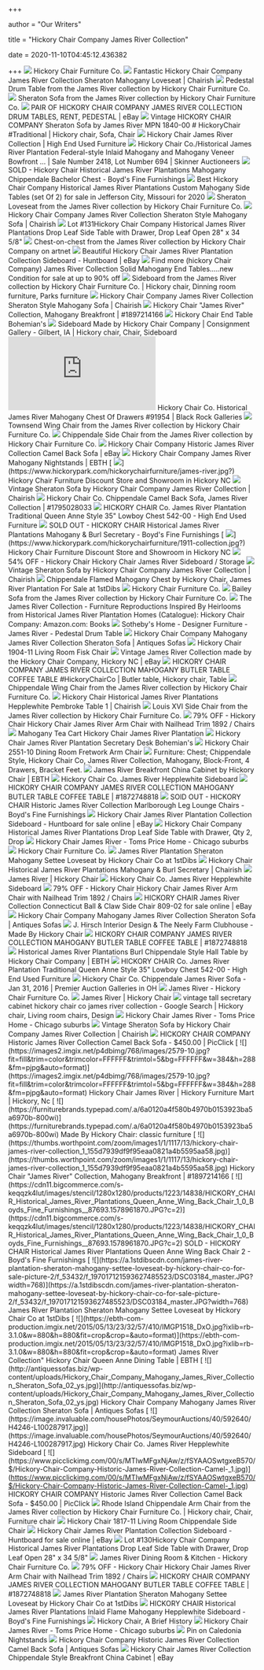+++
        
author = "Our Writers"
        
title = "Hickory Chair Company James River Collection"
        
date = 2020-11-10T04:45:12.436382
        
+++
[ ![](http://www.hickorychair.com/content/uploads/HCC/Collections/james-river.jpg)](http://www.hickorychair.com/content/uploads/HCC/Collections/james-river.jpg) Hickory Chair Furniture Co.
[ ![](https://chairish-prod.freetls.fastly.net/image/product/sized/daa04f65-5521-4d3b-a9dc-2d7f9a4f291e/fantastic-hickory-chair-company-james-river-collection-sheraton-mahogany-loveseat-1084)](https://chairish-prod.freetls.fastly.net/image/product/sized/daa04f65-5521-4d3b-a9dc-2d7f9a4f291e/fantastic-hickory-chair-company-james-river-collection-sheraton-mahogany-loveseat-1084) Fantastic Hickory Chair Company James River Collection Sheraton Mahogany  Loveseat | Chairish
[ ![](http://s7d5.scene7.com/is/image/hickorychair/553_88?op_sharpen=1&wid=410&hei=444)](http://s7d5.scene7.com/is/image/hickorychair/553_88?op_sharpen=1&wid=410&hei=444) Pedestal Drum Table from the James River collection by Hickory Chair  Furniture Co.
[ ![](http://s7d5.scene7.com/is/image/hickorychair/1840_00_B?op_sharpen=1&wid=410&hei=444)](http://s7d5.scene7.com/is/image/hickorychair/1840_00_B?op_sharpen=1&wid=410&hei=444) Sheraton Sofa from the James River collection by Hickory Chair Furniture Co.
[ ![](https://i.ebayimg.com/images/g/QKcAAOSw0jteYWUF/s-l300.jpg)](https://i.ebayimg.com/images/g/QKcAAOSw0jteYWUF/s-l300.jpg) PAIR OF HICKORY CHAIR COMPANY JAMES RIVER COLLECTION DRUM TABLES, RENT,  PEDESTAL | eBay
[ ![](https://i.pinimg.com/originals/f4/e3/9c/f4e39c3528aa22f67860a480b86cc9ba.jpg)](https://i.pinimg.com/originals/f4/e3/9c/f4e39c3528aa22f67860a480b86cc9ba.jpg) Vintage HICKORY CHAIR COMPANY Sheraton Sofa by James River MPN 1840-00 # HickoryChair #Traditional | Hickory chair, Sofa, Chair
[ ![](https://highendusedfurniture.com/wp-content/uploads/2018/07/DSC01789-210x317.jpg)](https://highendusedfurniture.com/wp-content/uploads/2018/07/DSC01789-210x317.jpg) Hickory Chair James River Collection | High End Used Furniture
[ ![](https://images.skinnerinc.com/full/792/751792.jpg)](https://images.skinnerinc.com/full/792/751792.jpg) Hickory Chair Co./Historical James River Plantation Federal-style Inlaid  Mahogany and Mahogany Veneer Bowfront ... | Sale Number 2418, Lot Number  694 | Skinner Auctioneers
[ ![](https://cdn11.bigcommerce.com/s-keqqzk4lut/images/stencil/1280x1280/products/1201/14609/Hickory_Chair_Historical_James_River_Plantations_Mahogany_Chippendale_Bachelor_Chest_-_Boyds_Fine_Furnishings__50135.1578670286.JPG?c=2)](https://cdn11.bigcommerce.com/s-keqqzk4lut/images/stencil/1280x1280/products/1201/14609/Hickory_Chair_Historical_James_River_Plantations_Mahogany_Chippendale_Bachelor_Chest_-_Boyds_Fine_Furnishings__50135.1578670286.JPG?c=2) SOLD - Hickory Chair Historical James River Plantations Mahogany  Chippendale Bachelor Chest - Boyd's Fine Furnishings
[ ![](https://pixl.varagesale.com/http://s3.amazonaws.com/hopshop-image-store-production/148551218/b95ae7647ffba1b19d09a2ca96b5f865.jpg?_ver=large_uploader_thumbnail&w=640&h=640&fit=crop&s=2b83f55fc1935c022ad98e6ef2b1ba8c)](https://pixl.varagesale.com/http://s3.amazonaws.com/hopshop-image-store-production/148551218/b95ae7647ffba1b19d09a2ca96b5f865.jpg?_ver=large_uploader_thumbnail&w=640&h=640&fit=crop&s=2b83f55fc1935c022ad98e6ef2b1ba8c) Best Hickory Chair Company Historical James River Plantations Custom  Mahogany Side Tables (set Of 2) for sale in Jefferson City, Missouri for  2020
[ ![](http://s7d5.scene7.com/is/image/hickorychair/1844_00_B?op_sharpen=1&wid=410&hei=444)](http://s7d5.scene7.com/is/image/hickorychair/1844_00_B?op_sharpen=1&wid=410&hei=444) Sheraton Loveseat from the James River collection by Hickory Chair  Furniture Co.
[ ![](https://chairish-prod.freetls.fastly.net/image/product/sized/f2553c1a-c3fb-4913-bf71-96cf5e6d8667/hickory-chair-company-james-river-collection-sheraton-style-mahogany-sofa-2703?aspect=fit&height=1600&width=1600)](https://chairish-prod.freetls.fastly.net/image/product/sized/f2553c1a-c3fb-4913-bf71-96cf5e6d8667/hickory-chair-company-james-river-collection-sheraton-style-mahogany-sofa-2703?aspect=fit&height=1600&width=1600) Hickory Chair Company James River Collection Sheraton Style Mahogany Sofa |  Chairish
[ ![](https://bid.auctionbymayo.com/images/lot/3633/3633355_0.jpg?1439572125)](https://bid.auctionbymayo.com/images/lot/3633/3633355_0.jpg?1439572125) Lot #131Hickory Chair Company Historical James River Plantations Drop Leaf  Side Table with Drawer, Drop Leaf Open 28" x 34 5/8"
[ ![](http://www.artnet.com/WebServices/images/ll00418lld1EvGFg7TeR3CfDrCWvaHBOcu7RD/hickory-chair-company-chest-on-chest-(from-the-james-river-collection).jpg)](http://www.artnet.com/WebServices/images/ll00418lld1EvGFg7TeR3CfDrCWvaHBOcu7RD/hickory-chair-company-chest-on-chest-(from-the-james-river-collection).jpg) Chest-on-chest from the James River collection by Hickory Chair Company on  artnet
[ ![](https://i.ebayimg.com/images/g/~e8AAOSwcDBeJ07l/s-l640.jpg)](https://i.ebayimg.com/images/g/~e8AAOSwcDBeJ07l/s-l640.jpg) Beautiful Hickory Chair James River Plantation Collection Sideboard -  Huntboard | eBay
[ ![](https://pixl.varagesale.com/http://s3.amazonaws.com/hopshop-image-store-production/89501807/4ecbed23ecbb007a64289523301a2fa3.jpg?_ver=large_uploader_thumbnail&w=640&h=640&fit=crop&s=04e712ff53398822f3e19df2d7a0efc2)](https://pixl.varagesale.com/http://s3.amazonaws.com/hopshop-image-store-production/89501807/4ecbed23ecbb007a64289523301a2fa3.jpg?_ver=large_uploader_thumbnail&w=640&h=640&fit=crop&s=04e712ff53398822f3e19df2d7a0efc2) Find more (hickory Chair Company) James River Collection Solid Mahogany End  Tables.....new Condition for sale at up to 90% off
[ ![](https://i.pinimg.com/originals/c0/cc/61/c0cc61090a752f4786776f6cbbcaa1b9.jpg)](https://i.pinimg.com/originals/c0/cc/61/c0cc61090a752f4786776f6cbbcaa1b9.jpg) Sideboard from the James River collection by Hickory Chair Furniture Co. | Hickory  chair, Dinning room furniture, Parks furniture
[ ![](https://chairish-prod.freetls.fastly.net/image/product/sized/cbd1aefa-f041-4cee-802d-815816d928f5/hickory-chair-company-james-river-collection-sheraton-style-mahogany-sofa-8221?aspect=fit&width=640&height=640)](https://chairish-prod.freetls.fastly.net/image/product/sized/cbd1aefa-f041-4cee-802d-815816d928f5/hickory-chair-company-james-river-collection-sheraton-style-mahogany-sofa-8221?aspect=fit&width=640&height=640) Hickory Chair Company James River Collection Sheraton Style Mahogany Sofa |  Chairish
[ ![](https://thumbs.worthpoint.com/zoom/images4/1/1117/13/hickory-chair-james-river-collection_1_155d7939df9f95eaa0821a4b5595aa58.jpg)](https://thumbs.worthpoint.com/zoom/images4/1/1117/13/hickory-chair-james-river-collection_1_155d7939df9f95eaa0821a4b5595aa58.jpg) Hickory Chair "James River" Collection, Mahogany Breakfront | #1897214166
[ ![](https://www.ebohemians.com/wp-content/uploads/2018/08/hicory-chair1-min.jpg)](https://www.ebohemians.com/wp-content/uploads/2018/08/hicory-chair1-min.jpg) Hickory Chair End Table  Bohemian's
[ ![](https://i.pinimg.com/originals/fc/70/45/fc704568d09235b19848839eef8a2042.jpg)](https://i.pinimg.com/originals/fc/70/45/fc704568d09235b19848839eef8a2042.jpg) Sideboard Made by Hickory Chair Company | Consignment Gallery - Gilbert, IA  | Hickory chair, Chair, Sideboard
[ ![](https://www.blackrockgalleries.com/goodthumb.php?src=Pictures/20558001_914180509.jpg&w=539&h=405)](https://www.blackrockgalleries.com/goodthumb.php?src=Pictures/20558001_914180509.jpg&w=539&h=405) Hickory Chair Co. Historical James River Mahogany Chest Of Drawers #91954 |  Black Rock Galleries
[ ![](http://s7d5.scene7.com/is/image/hickorychair/1271_55CV?op_sharpen=1&wid=410&hei=444)](http://s7d5.scene7.com/is/image/hickorychair/1271_55CV?op_sharpen=1&wid=410&hei=444) Townsend Wing Chair from the James River collection by Hickory Chair  Furniture Co.
[ ![](http://s7d5.scene7.com/is/image/hickorychair/1820_02_B?op_sharpen=1&wid=410&hei=444)](http://s7d5.scene7.com/is/image/hickorychair/1820_02_B?op_sharpen=1&wid=410&hei=444) Chippendale Side Chair from the James River collection by Hickory Chair  Furniture Co.
[ ![](https://i.ebayimg.com/images/g/8nMAAOSwYupeB57y/s-l400.jpg)](https://i.ebayimg.com/images/g/8nMAAOSwYupeB57y/s-l400.jpg) Hickory Chair Company Historic James River Collection Camel Back Sofa | eBay
[ ![](https://ebth-com-production.imgix.net/2015/12/03/17/40/45/915/IMG_0496.jpg?ixlib=rb-3.1.0&w=880&h=880&fit=crop&crop=&auto=format)](https://ebth-com-production.imgix.net/2015/12/03/17/40/45/915/IMG_0496.jpg?ixlib=rb-3.1.0&w=880&h=880&fit=crop&crop=&auto=format) Hickory Chair Company James River Mahogany Nightstands | EBTH
[ ![](https://www.hickorypark.com/hickorychairfurniture/james-river.jpg?)](https://www.hickorypark.com/hickorychairfurniture/james-river.jpg?) Hickory Chair Furniture Discount Store and Showroom in Hickory NC
[ ![](https://chairish-prod.freetls.fastly.net/image/product/sized/31ec1c65-8ec5-493c-90b5-cb023005ce53/vintage-sheraton-sofa-by-hickory-chair-company-james-river-collection-1947?aspect=fit&width=640&height=640)](https://chairish-prod.freetls.fastly.net/image/product/sized/31ec1c65-8ec5-493c-90b5-cb023005ce53/vintage-sheraton-sofa-by-hickory-chair-company-james-river-collection-1947?aspect=fit&width=640&height=640) Vintage Sheraton Sofa by Hickory Chair Company James River Collection |  Chairish
[ ![](https://thumbs.worthpoint.com/zoom/images1/1/0116/02/hickory-chair-co-chippendale-camel_1_88bc2ef7f5684386b137a014e6ffd1f9.jpg)](https://thumbs.worthpoint.com/zoom/images1/1/0116/02/hickory-chair-co-chippendale-camel_1_88bc2ef7f5684386b137a014e6ffd1f9.jpg) Hickory Chair Co. Chippendale Camel Back Sofa, James River Collection |  #1795028033
[ ![](https://highendusedfurniture.com/wp-content/uploads/2020/03/DSC01852.jpg)](https://highendusedfurniture.com/wp-content/uploads/2020/03/DSC01852.jpg) HICKORY CHAIR Co. James River Plantation Traditional Queen Anne Style 35"  Lowboy Chest 542-00 - High End Used Furniture
[ ![](https://cdn11.bigcommerce.com/s-keqqzk4lut/images/stencil/1280x1280/products/756/8687/HICKORY_CHAIR_Historical_James_River_Plantations_Mahogany_Burl_Secretary_1_Boyds_Fine_Furnishings__26150.1540041661.jpg?c=2)](https://cdn11.bigcommerce.com/s-keqqzk4lut/images/stencil/1280x1280/products/756/8687/HICKORY_CHAIR_Historical_James_River_Plantations_Mahogany_Burl_Secretary_1_Boyds_Fine_Furnishings__26150.1540041661.jpg?c=2) SOLD OUT - HICKORY CHAIR Historical James River Plantations Mahogany & Burl  Secretary - Boyd's Fine Furnishings
[ ![](https://www.hickorypark.com/hickorychairfurniture/1911-collection.jpg?)](https://www.hickorypark.com/hickorychairfurniture/1911-collection.jpg?) Hickory Chair Furniture Discount Store and Showroom in Hickory NC
[ ![](https://images.kaiyo.com/138016/hickory-chair/storage/cabinets-sideboards/hickory-chair-james-river-sideboard-second-hand.jpeg)](https://images.kaiyo.com/138016/hickory-chair/storage/cabinets-sideboards/hickory-chair-james-river-sideboard-second-hand.jpeg) 54% OFF - Hickory Chair Hickory Chair James River Sideboard / Storage
[ ![](https://chairish-prod.freetls.fastly.net/image/product/sized/30455a0f-04d4-48fb-93ad-621bceaf79d0/vintage-sheraton-sofa-by-hickory-chair-company-james-river-collection-1996?aspect=fit&width=640&height=640)](https://chairish-prod.freetls.fastly.net/image/product/sized/30455a0f-04d4-48fb-93ad-621bceaf79d0/vintage-sheraton-sofa-by-hickory-chair-company-james-river-collection-1996?aspect=fit&width=640&height=640) Vintage Sheraton Sofa by Hickory Chair Company James River Collection |  Chairish
[ ![](https://a.1stdibscdn.com/archivesE/upload/f_16582/f_62747831482594699178/DSC_0065_l.JPG)](https://a.1stdibscdn.com/archivesE/upload/f_16582/f_62747831482594699178/DSC_0065_l.JPG) Chippendale Flamed Mahogany Chest by Hickory Chair, James River Plantation  For Sale at 1stDibs
[ ![](http://www.hickorychair.com/content/uploads/HCC/Collections/1911.jpg)](http://www.hickorychair.com/content/uploads/HCC/Collections/1911.jpg) Hickory Chair Furniture Co.
[ ![](http://s7d5.scene7.com/is/image/hickorychair/2514-86_S16?op_sharpen=1&wid=410&hei=444)](http://s7d5.scene7.com/is/image/hickorychair/2514-86_S16?op_sharpen=1&wid=410&hei=444) Bailey Sofa from the James River collection by Hickory Chair Furniture Co.
[ ![](https://images-na.ssl-images-amazon.com/images/I/51880P+3S8L._SX258_BO1,204,203,200_.jpg)](https://images-na.ssl-images-amazon.com/images/I/51880P+3S8L._SX258_BO1,204,203,200_.jpg) The James River Collection - Furniture Reproductions Inspired By Heirlooms  from Historical James River Plantation Homes (Catalogue): Hickory Chair  Company: Amazon.com: Books
[ ![](https://cdn.sothebyshome.com/media/catalog/product/cache/1/image/736x460/9df78eab33525d08d6e5fb8d27136e95/h/i/hickory_chair_pedestal_drum_table_front.jpg)](https://cdn.sothebyshome.com/media/catalog/product/cache/1/image/736x460/9df78eab33525d08d6e5fb8d27136e95/h/i/hickory_chair_pedestal_drum_table_front.jpg) Sotheby's Home - Designer Furniture - James River - Pedestal Drum Table
[ ![](http://antiquessofas.biz/wp-content/uploads/Hickory_Chair_Company_Mahogany_James_River_Collection_Sheraton_Sofa_05_wk.jpg)](http://antiquessofas.biz/wp-content/uploads/Hickory_Chair_Company_Mahogany_James_River_Collection_Sheraton_Sofa_05_wk.jpg) Hickory Chair Company Mahogany James River Collection Sheraton Sofa |  Antiques Sofas
[ ![](https://images2.imgix.net/p4dbimg/768/images/1904-11.jpg?trim=color&trimcolor=FFFFFF&trimtol=5&w=1024&h=768&fm=pjpg&auto=format)](https://images2.imgix.net/p4dbimg/768/images/1904-11.jpg?trim=color&trimcolor=FFFFFF&trimtol=5&w=1024&h=768&fm=pjpg&auto=format) Hickory Chair 1904-11 Living Room Fisk Chair
[ ![](https://i.ebayimg.com/images/g/1j4AAOSwT5Rdux5J/s-l300.jpg)](https://i.ebayimg.com/images/g/1j4AAOSwT5Rdux5J/s-l300.jpg) Vintage James River Collection made by the Hickory Chair Company, Hickory  NC | eBay
[ ![](https://i.pinimg.com/originals/e0/9c/67/e09c6740d09e85c32b77113f1cb0b821.jpg)](https://i.pinimg.com/originals/e0/9c/67/e09c6740d09e85c32b77113f1cb0b821.jpg) HICKORY CHAIR COMPANY JAMES RIVER COLLECTION MAHOGANY BUTLER TABLE COFFEE  TABLE #HickoryChairCo | Butler table, Hickory chair, Table
[ ![](http://s7d5.scene7.com/is/image/hickorychair/1857-55L?op_sharpen=1&wid=410&hei=444)](http://s7d5.scene7.com/is/image/hickorychair/1857-55L?op_sharpen=1&wid=410&hei=444) Chippendale Wing Chair from the James River collection by Hickory Chair  Furniture Co.
[ ![](https://chairish-prod.freetls.fastly.net/image/product/master/39163197-17df-4b3c-a676-2b8e5b613d20/hickory-chair-historical-james-river-plantations-hepplewhite-pembroke-table-1-8018)](https://chairish-prod.freetls.fastly.net/image/product/master/39163197-17df-4b3c-a676-2b8e5b613d20/hickory-chair-historical-james-river-plantations-hepplewhite-pembroke-table-1-8018) Hickory Chair Historical James River Plantations Hepplewhite Pembroke Table  1 | Chairish
[ ![](http://s7d5.scene7.com/is/image/hickorychair/3106_11?op_sharpen=1&wid=410&hei=444)](http://s7d5.scene7.com/is/image/hickorychair/3106_11?op_sharpen=1&wid=410&hei=444) Louis XVI Side Chair from the James River collection by Hickory Chair  Furniture Co.
[ ![](https://images.kaiyo.com/110797/hickory-chair/chairs/dining-chairs/buy-hickory-chair-james-river-arm-chair-with-nailhead-trim-1892.jpeg)](https://images.kaiyo.com/110797/hickory-chair/chairs/dining-chairs/buy-hickory-chair-james-river-arm-chair-with-nailhead-trim-1892.jpeg) 79% OFF - Hickory Chair Hickory Chair James River Arm Chair with Nailhead  Trim 1892 / Chairs
[ ![](https://dygtyjqp7pi0m.cloudfront.net/i/4164/5373275_1.jpg?v=8C7CE2ADF0D8EC0)](https://dygtyjqp7pi0m.cloudfront.net/i/4164/5373275_1.jpg?v=8C7CE2ADF0D8EC0) Mahogany Tea Cart Hickory Chair James River Plantation
[ ![](https://www.ebohemians.com/wp-content/uploads/2018/11/secretary1-min.jpg)](https://www.ebohemians.com/wp-content/uploads/2018/11/secretary1-min.jpg) Hickory Chair James River Plantation Secretary Desk  Bohemian's
[ ![](https://images2.imgix.net/p4dbimg/768/images/2551-10.jpg?trim=color&trimcolor=FFFFFF&trimtol=5&w=1024&h=768&fm=pjpg&auto=format)](https://images2.imgix.net/p4dbimg/768/images/2551-10.jpg?trim=color&trimcolor=FFFFFF&trimtol=5&w=1024&h=768&fm=pjpg&auto=format) Hickory Chair 2551-10 Dining Room Fretwork Arm Chair
[ ![](https://www.prices4antiques.com/item_images/medium/61/79/23-02.jpg)](https://www.prices4antiques.com/item_images/medium/61/79/23-02.jpg) Furniture: Chest; Chippendale Style, Hickory Chair Co, James River  Collection, Mahogany, Block-Front, 4 Drawers, Bracket Feet.
[ ![](https://ebth-com-production.imgix.net/2014/10/14/22/09/41/779/DSC09975.JPG?ixlib=rb-3.1.0&w=880&h=880&fit=crop&crop=&auto=format)](https://ebth-com-production.imgix.net/2014/10/14/22/09/41/779/DSC09975.JPG?ixlib=rb-3.1.0&w=880&h=880&fit=crop&crop=&auto=format) James River Breakfront China Cabinet by Hickory Chair | EBTH
[ ![](https://image.invaluable.com/housePhotos/SeymourAuctions/40/592640/H4246-L100287921.jpg)](https://image.invaluable.com/housePhotos/SeymourAuctions/40/592640/H4246-L100287921.jpg) Hickory Chair Co. James River Hepplewhite Sideboard
[ ![](https://thumbs.worthpoint.com/zoom/images4/1/0617/14/hickory-chair-company-james-river_1_0315672591c0b78fbb32168b6bb28260.jpg)](https://thumbs.worthpoint.com/zoom/images4/1/0617/14/hickory-chair-company-james-river_1_0315672591c0b78fbb32168b6bb28260.jpg) HICKORY CHAIR COMPANY JAMES RIVER COLLECTION MAHOGANY BUTLER TABLE COFFEE  TABLE | #1872748818
[ ![](https://cdn11.bigcommerce.com/s-keqqzk4lut/images/stencil/1280x1280/products/736/8424/HICKORY_CHAIR_Historic_James_River_Collection_Marlborough_Leg_Loung_Chairs_-_Pair_1_Boyds_Fine_Furnishings__23300.1539180917.jpg?c=2)](https://cdn11.bigcommerce.com/s-keqqzk4lut/images/stencil/1280x1280/products/736/8424/HICKORY_CHAIR_Historic_James_River_Collection_Marlborough_Leg_Loung_Chairs_-_Pair_1_Boyds_Fine_Furnishings__23300.1539180917.jpg?c=2) SOlD OUT - HICKORY CHAIR Historic James River Collection Marlborough Leg  Lounge Chairs - Boyd's Fine Furnishings
[ ![](https://i.ebayimg.com/images/g/xDMAAOSwB69ffLgX/s-l1600.jpg)](https://i.ebayimg.com/images/g/xDMAAOSwB69ffLgX/s-l1600.jpg) Hickory Chair James River Plantation Collection Sideboard - Huntboard for  sale online | eBay
[ ![](https://bid.auctionbymayo.com/images/lot/3633/3633311_0.jpg?1439572025)](https://bid.auctionbymayo.com/images/lot/3633/3633311_0.jpg?1439572025) Hickory Chair Company Historical James River Plantations Drop Leaf Side  Table with Drawer, Qty 2, Drop
[ ![](https://images2.imgix.net/p4dbimg/768/images/1756-53.jpg?fit=fill&trim=color&trimcolor=FFFFFF&trimtol=5&bg=FFFFFF&w=384&h=288&fm=pjpg&auto=format)](https://images2.imgix.net/p4dbimg/768/images/1756-53.jpg?fit=fill&trim=color&trimcolor=FFFFFF&trimtol=5&bg=FFFFFF&w=384&h=288&fm=pjpg&auto=format) Hickory Chair James River - Toms Price Home - Chicago suburbs
[ ![](http://www.hickorychair.com/content/uploads/HCC/Collections/Susan-Hable-Collection-page-2020.jpg)](http://www.hickorychair.com/content/uploads/HCC/Collections/Susan-Hable-Collection-page-2020.jpg) Hickory Chair Furniture Co.
[ ![](https://a.1stdibscdn.com/james-river-plantation-sheraton-mahogany-settee-loveseat-by-hickory-chair-co-for-sale/1121189/f_197017121593732662512/19701712_master.jpg?width=768)](https://a.1stdibscdn.com/james-river-plantation-sheraton-mahogany-settee-loveseat-by-hickory-chair-co-for-sale/1121189/f_197017121593732662512/19701712_master.jpg?width=768) James River Plantation Sheraton Mahogany Settee Loveseat by Hickory Chair Co  at 1stDibs
[ ![](https://chairish-prod.freetls.fastly.net/image/product/sized/60c31297-ecdd-4c10-83b8-35eff65dcc10/hickory-chair-historical-james-river-plantations-mahogany-and-burl-secretary-6284?aspect=fit&width=640&height=640)](https://chairish-prod.freetls.fastly.net/image/product/sized/60c31297-ecdd-4c10-83b8-35eff65dcc10/hickory-chair-historical-james-river-plantations-mahogany-and-burl-secretary-6284?aspect=fit&width=640&height=640) Hickory Chair Historical James River Plantations Mahogany & Burl Secretary  | Chairish
[ ![](https://images2.imgix.net/p4dbimg/768/images/1105-11.jpg?fit=fill&trim=color&trimcolor=FFFFFF&trimtol=5&bg=FFFFFF&w=384&h=288&fm=pjpg&auto=format)](https://images2.imgix.net/p4dbimg/768/images/1105-11.jpg?fit=fill&trim=color&trimcolor=FFFFFF&trimtol=5&bg=FFFFFF&w=384&h=288&fm=pjpg&auto=format) James River | Hickory Chair
[ ![](https://image.invaluable.com/housePhotos/SeymourAuctions/40/592640/H4246-L100287908.jpg)](https://image.invaluable.com/housePhotos/SeymourAuctions/40/592640/H4246-L100287908.jpg) Hickory Chair Co. James River Hepplewhite Sideboard
[ ![](https://images.kaiyo.com/110797/hickory-chair/chairs/dining-chairs/hickory-chair-james-river-arm-chair-with-nailhead-trim-1892-second-hand.jpeg)](https://images.kaiyo.com/110797/hickory-chair/chairs/dining-chairs/hickory-chair-james-river-arm-chair-with-nailhead-trim-1892-second-hand.jpeg) 79% OFF - Hickory Chair Hickory Chair James River Arm Chair with Nailhead  Trim 1892 / Chairs
[ ![](https://i.ebayimg.com/images/g/oLoAAOSwvK5e9UPD/s-l640.jpg)](https://i.ebayimg.com/images/g/oLoAAOSwvK5e9UPD/s-l640.jpg) HICKORY CHAIR James River Collection Connecticut Ball & Claw Side Chair  809-02 for sale online | eBay
[ ![](http://antiquessofas.biz/wp-content/uploads/Hickory_Chair_Company_Mahogany_James_River_Collection_Sheraton_Sofa_01_ffcv.jpg)](http://antiquessofas.biz/wp-content/uploads/Hickory_Chair_Company_Mahogany_James_River_Collection_Sheraton_Sofa_01_ffcv.jpg) Hickory Chair Company Mahogany James River Collection Sheraton Sofa |  Antiques Sofas
[ ![](https://furniturebrands.typepad.com/.a/6a0120a4f580b4970b015435ac5268970c-600wi)](https://furniturebrands.typepad.com/.a/6a0120a4f580b4970b015435ac5268970c-600wi) J. Hirsch Interior Design & The Neely Farm Clubhouse - Made By Hickory Chair
[ ![](https://thumbs.worthpoint.com/zoom/images3/1/0617/14/hickory-chair-company-james-river_1_0315672591c0b78fbb32168b6bb28260.jpg)](https://thumbs.worthpoint.com/zoom/images3/1/0617/14/hickory-chair-company-james-river_1_0315672591c0b78fbb32168b6bb28260.jpg) HICKORY CHAIR COMPANY JAMES RIVER COLLECTION MAHOGANY BUTLER TABLE COFFEE  TABLE | #1872748818
[ ![](https://ebth-com-production.imgix.net/2016/05/21/10/46/49/361/DSC_6165.jpg?ixlib=rb-3.1.0&w=880&h=880&fit=crop&crop=&auto=format)](https://ebth-com-production.imgix.net/2016/05/21/10/46/49/361/DSC_6165.jpg?ixlib=rb-3.1.0&w=880&h=880&fit=crop&crop=&auto=format) Historical James River Plantations Burl Chippendale Style Hall Table by Hickory  Chair Company | EBTH
[ ![](https://highendusedfurniture.com/wp-content/uploads/2020/03/DSC01857.jpg)](https://highendusedfurniture.com/wp-content/uploads/2020/03/DSC01857.jpg) HICKORY CHAIR Co. James River Plantation Traditional Queen Anne Style 35"  Lowboy Chest 542-00 - High End Used Furniture
[ ![](https://p1.liveauctioneers.com/1037/84060/43417399_1_x.jpg?auto=webp&format=pjpg&version=1452837774&width=512)](https://p1.liveauctioneers.com/1037/84060/43417399_1_x.jpg?auto=webp&format=pjpg&version=1452837774&width=512) Hickory Chair Co. Chippendale James River Sofa - Jan 31, 2016 | Premier  Auction Galleries in OH
[ ![](http://s7d5.scene7.com/is/image/hickorychair/2592-60_V16?ckill=1&op_sharpen=1&hei=160&wid=710&req=tmb)](http://s7d5.scene7.com/is/image/hickorychair/2592-60_V16?ckill=1&op_sharpen=1&hei=160&wid=710&req=tmb) James River - Hickory Chair Furniture Co.
[ ![](https://images2.imgix.net/p4dbimg/768/images/1075-00.jpg?fit=fill&trim=color&trimcolor=FFFFFF&trimtol=5&bg=FFFFFF&w=384&h=288&fm=pjpg&auto=format)](https://images2.imgix.net/p4dbimg/768/images/1075-00.jpg?fit=fill&trim=color&trimcolor=FFFFFF&trimtol=5&bg=FFFFFF&w=384&h=288&fm=pjpg&auto=format) James River | Hickory Chair
[ ![](https://i.pinimg.com/originals/77/9d/95/779d95f1906825e53ab0dc31be7a153b.jpg)](https://i.pinimg.com/originals/77/9d/95/779d95f1906825e53ab0dc31be7a153b.jpg) vintage tall secretary cabinet hickory chair co james river collection -  Google Search | Hickory chair, Living room chairs, Design
[ ![](https://images2.imgix.net/p4dbimg/768/images/1820-03.jpg?fit=fill&trim=color&trimcolor=FFFFFF&trimtol=5&bg=FFFFFF&w=384&h=288&fm=pjpg&auto=format)](https://images2.imgix.net/p4dbimg/768/images/1820-03.jpg?fit=fill&trim=color&trimcolor=FFFFFF&trimtol=5&bg=FFFFFF&w=384&h=288&fm=pjpg&auto=format) Hickory Chair James River - Toms Price Home - Chicago suburbs
[ ![](https://chairish-prod.freetls.fastly.net/image/product/sized/2a230e7d-5060-4050-a367-287230253ff9/vintage-sheraton-sofa-by-hickory-chair-company-james-river-collection-9992?aspect=fit&width=640&height=640)](https://chairish-prod.freetls.fastly.net/image/product/sized/2a230e7d-5060-4050-a367-287230253ff9/vintage-sheraton-sofa-by-hickory-chair-company-james-river-collection-9992?aspect=fit&width=640&height=640) Vintage Sheraton Sofa by Hickory Chair Company James River Collection |  Chairish
[ ![](https://www.picclickimg.com/00/s/MTYwMFgxMjAw/z/7s4AAOSw4DVeB571/$/Hickory-Chair-Company-Historic-James-River-Collection-Camel-_1.jpg)](https://www.picclickimg.com/00/s/MTYwMFgxMjAw/z/7s4AAOSw4DVeB571/$/Hickory-Chair-Company-Historic-James-River-Collection-Camel-_1.jpg) HICKORY CHAIR COMPANY Historic James River Collection Camel Back Sofa -  $450.00 | PicClick
[ ![](https://images2.imgix.net/p4dbimg/768/images/2579-10.jpg?fit=fill&trim=color&trimcolor=FFFFFF&trimtol=5&bg=FFFFFF&w=384&h=288&fm=pjpg&auto=format)](https://images2.imgix.net/p4dbimg/768/images/2579-10.jpg?fit=fill&trim=color&trimcolor=FFFFFF&trimtol=5&bg=FFFFFF&w=384&h=288&fm=pjpg&auto=format) Hickory Chair James River | Hickory Furniture Mart | Hickory, Nc
[ ![](https://furniturebrands.typepad.com/.a/6a0120a4f580b4970b0153923ba5a6970b-800wi)](https://furniturebrands.typepad.com/.a/6a0120a4f580b4970b0153923ba5a6970b-800wi) Made By Hickory Chair: classic furniture
[ ![](https://thumbs.worthpoint.com/zoom/images1/1/1117/13/hickory-chair-james-river-collection_1_155d7939df9f95eaa0821a4b5595aa58.jpg)](https://thumbs.worthpoint.com/zoom/images1/1/1117/13/hickory-chair-james-river-collection_1_155d7939df9f95eaa0821a4b5595aa58.jpg) Hickory Chair "James River" Collection, Mahogany Breakfront | #1897214166
[ ![](https://cdn11.bigcommerce.com/s-keqqzk4lut/images/stencil/1280x1280/products/1223/14838/HICKORY_CHAIR_Historical_James_River_Plantations_Queen_Anne_Wing_Back_Chair_1_0_Boyds_Fine_Furnishings__87693.1578961870.JPG?c=2)](https://cdn11.bigcommerce.com/s-keqqzk4lut/images/stencil/1280x1280/products/1223/14838/HICKORY_CHAIR_Historical_James_River_Plantations_Queen_Anne_Wing_Back_Chair_1_0_Boyds_Fine_Furnishings__87693.1578961870.JPG?c=2) SOLD - HICKORY CHAIR Historical James River Plantations Queen Anne Wing  Back Chair 2 - Boyd's Fine Furnishings
[ ![](https://a.1stdibscdn.com/james-river-plantation-sheraton-mahogany-settee-loveseat-by-hickory-chair-co-for-sale-picture-2/f_53432/f_197017121593627485523/DSC03184_master.JPG?width=768)](https://a.1stdibscdn.com/james-river-plantation-sheraton-mahogany-settee-loveseat-by-hickory-chair-co-for-sale-picture-2/f_53432/f_197017121593627485523/DSC03184_master.JPG?width=768) James River Plantation Sheraton Mahogany Settee Loveseat by Hickory Chair Co  at 1stDibs
[ ![](https://ebth-com-production.imgix.net/2015/05/13/23/32/57/410/IMGP1518_DxO.jpg?ixlib=rb-3.1.0&w=880&h=880&fit=crop&crop=&auto=format)](https://ebth-com-production.imgix.net/2015/05/13/23/32/57/410/IMGP1518_DxO.jpg?ixlib=rb-3.1.0&w=880&h=880&fit=crop&crop=&auto=format) James River Collection" Hickory Chair Queen Anne Dining Table | EBTH
[ ![](http://antiquessofas.biz/wp-content/uploads/Hickory_Chair_Company_Mahogany_James_River_Collection_Sheraton_Sofa_02_ys.jpg)](http://antiquessofas.biz/wp-content/uploads/Hickory_Chair_Company_Mahogany_James_River_Collection_Sheraton_Sofa_02_ys.jpg) Hickory Chair Company Mahogany James River Collection Sheraton Sofa |  Antiques Sofas
[ ![](https://image.invaluable.com/housePhotos/SeymourAuctions/40/592640/H4246-L100287917.jpg)](https://image.invaluable.com/housePhotos/SeymourAuctions/40/592640/H4246-L100287917.jpg) Hickory Chair Co. James River Hepplewhite Sideboard
[ ![](https://www.picclickimg.com/00/s/MTIwMFgxNjAw/z/fSYAAOSwtgxeB570/$/Hickory-Chair-Company-Historic-James-River-Collection-Camel-_1.jpg)](https://www.picclickimg.com/00/s/MTIwMFgxNjAw/z/fSYAAOSwtgxeB570/$/Hickory-Chair-Company-Historic-James-River-Collection-Camel-_1.jpg) HICKORY CHAIR COMPANY Historic James River Collection Camel Back Sofa -  $450.00 | PicClick
[ ![](https://i.pinimg.com/originals/2b/13/4f/2b134fac84bc051523271f8928050a0b.jpg)](https://i.pinimg.com/originals/2b/13/4f/2b134fac84bc051523271f8928050a0b.jpg) Rhode Island Chippendale Arm Chair from the James River collection by Hickory  Chair Furniture Co. | Hickory chair, Chair, Furniture chair
[ ![](https://images2.imgix.net/p4dbimg/768/images/1817-11.jpg?trim=color&trimcolor=FFFFFF&trimtol=5&w=1024&h=768&fm=pjpg&auto=format)](https://images2.imgix.net/p4dbimg/768/images/1817-11.jpg?trim=color&trimcolor=FFFFFF&trimtol=5&w=1024&h=768&fm=pjpg&auto=format) Hickory Chair 1817-11 Living Room Chippendale Side Chair
[ ![](https://i.ebayimg.com/images/g/wosAAOSwudddj~VP/s-l225.jpg)](https://i.ebayimg.com/images/g/wosAAOSwudddj~VP/s-l225.jpg) Hickory Chair James River Plantation Collection Sideboard - Huntboard for  sale online | eBay
[ ![](https://bid.auctionbymayo.com/images/lot/3633/3633350_0.jpg?1439572118)](https://bid.auctionbymayo.com/images/lot/3633/3633350_0.jpg?1439572118) Lot #130Hickory Chair Company Historical James River Plantations Drop Leaf  Side Table with Drawer, Drop Leaf Open 28" x 34 5/8"
[ ![](http://s7d5.scene7.com/is/image/hickorychair/2470_30RM?ckill=1&op_sharpen=1&hei=160&wid=710&req=tmb)](http://s7d5.scene7.com/is/image/hickorychair/2470_30RM?ckill=1&op_sharpen=1&hei=160&wid=710&req=tmb) James River Dining Room & Kitchen - Hickory Chair Furniture Co.
[ ![](https://images.kaiyo.com/110797/hickory-chair/chairs/dining-chairs/hickory-chair-james-river-arm-chair-with-nailhead-trim-1892-used.jpeg)](https://images.kaiyo.com/110797/hickory-chair/chairs/dining-chairs/hickory-chair-james-river-arm-chair-with-nailhead-trim-1892-used.jpeg) 79% OFF - Hickory Chair Hickory Chair James River Arm Chair with Nailhead  Trim 1892 / Chairs
[ ![](https://thumbs.worthpoint.com/zoom/images2/1/0617/14/hickory-chair-company-james-river_1_0315672591c0b78fbb32168b6bb28260.jpg)](https://thumbs.worthpoint.com/zoom/images2/1/0617/14/hickory-chair-company-james-river_1_0315672591c0b78fbb32168b6bb28260.jpg) HICKORY CHAIR COMPANY JAMES RIVER COLLECTION MAHOGANY BUTLER TABLE COFFEE  TABLE | #1872748818
[ ![](https://a.1stdibscdn.com/james-river-plantation-sheraton-mahogany-settee-loveseat-by-hickory-chair-co-for-sale-picture-7/f_53432/f_197017121593627476043/DSC03189_master.JPG?width=768)](https://a.1stdibscdn.com/james-river-plantation-sheraton-mahogany-settee-loveseat-by-hickory-chair-co-for-sale-picture-7/f_53432/f_197017121593627476043/DSC03189_master.JPG?width=768) James River Plantation Sheraton Mahogany Settee Loveseat by Hickory Chair Co  at 1stDibs
[ ![](https://cdn11.bigcommerce.com/s-keqqzk4lut/images/stencil/1280x1280/products/1253/15144/Hickory_Chair_Sideboard-Boyds_Fine_Furnishings__82472.1579889685.JPG?c=2)](https://cdn11.bigcommerce.com/s-keqqzk4lut/images/stencil/1280x1280/products/1253/15144/Hickory_Chair_Sideboard-Boyds_Fine_Furnishings__82472.1579889685.JPG?c=2) HICKORY CHAIR Historical James River Plantations Inlaid Flame Mahogany  Hepplewhite Sideboard - Boyd's Fine Furnishings
[ ![](https://s3.studylib.net/store/data/008565203_1-06c19bc4bdbbd4278b9bc8c28e2e3ac2.png)](https://s3.studylib.net/store/data/008565203_1-06c19bc4bdbbd4278b9bc8c28e2e3ac2.png) Hickory Chair, A Brief History
[ ![](https://images2.imgix.net/p4dbimg/768/images/1781-24.jpg?fit=fill&trim=color&trimcolor=FFFFFF&trimtol=5&bg=FFFFFF&w=384&h=288&fm=pjpg&auto=format)](https://images2.imgix.net/p4dbimg/768/images/1781-24.jpg?fit=fill&trim=color&trimcolor=FFFFFF&trimtol=5&bg=FFFFFF&w=384&h=288&fm=pjpg&auto=format) Hickory Chair James River - Toms Price Home - Chicago suburbs
[ ![](https://i.pinimg.com/originals/7e/86/e1/7e86e11ddb2a5b59ce849c201b6218d5.jpg)](https://i.pinimg.com/originals/7e/86/e1/7e86e11ddb2a5b59ce849c201b6218d5.jpg) Pin on Caledonia Nightstands
[ ![](http://antiquessofas.biz/wp-content/uploads/Hickory_Chair_Company_Historic_James_River_Collection_Camel_Back_Sofa_02_fhrm.jpg)](http://antiquessofas.biz/wp-content/uploads/Hickory_Chair_Company_Historic_James_River_Collection_Camel_Back_Sofa_02_fhrm.jpg) Hickory Chair Company Historic James River Collection Camel Back Sofa |  Antiques Sofas
[ ![](https://i.ebayimg.com/images/g/-m4AAOSwvyBdthCv/s-l400.jpg)](https://i.ebayimg.com/images/g/-m4AAOSwvyBdthCv/s-l400.jpg) Hickory Chair James River Collection Chippendale Style Breakfront China  Cabinet | eBay
